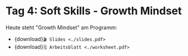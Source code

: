 # Tag 4: Soft Skills - Growth Mindset

Heute steht "Growth Mindset" am Programm:

* {download}`🎬 Slides <./slides.pdf>`
* {download}`🗒️ Arbeitsblatt <./worksheet.pdf>`
